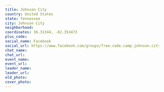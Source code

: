 ```yaml
---
title: Johnson City
country: United States
state: Tennessee
city: Johnson City
neighborhood: 
coordinates: 36.31344, -82.353473
plus_code:
social_name: Facebook
social_url: https://www.facebook.com/groups/free.code.camp.johnson.city
chat_name:
chat_url:
event_name:
event_url:
leader_name:
leader_url:
old_photo: 
cover_photo:
---
```

